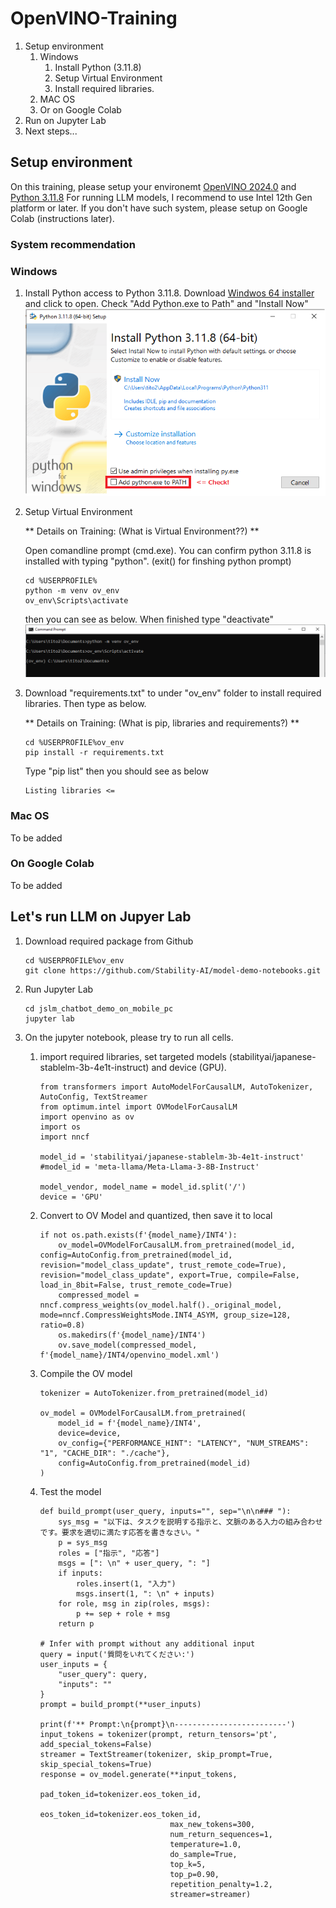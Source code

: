 # OpenVINO-Training
1. Setup environment
   1. Windows
      1. Install Python (3.11.8)
      2. Setup Virtual Environment
      3. Install required libraries.
   3. MAC OS
   4. Or on Google Colab
3. Run on Jupyter Lab
4. Next steps...

## Setup environment
On this training, please setup your environemt [OpenVINO 2024.0](https://www.intel.com/content/www/us/en/developer/articles/release-notes/openvino/2024-0.html) and [Python 3.11.8](https://www.python.org/downloads/release/python-3118/) 
For running LLM models, I recommend to use Intel 12th Gen platform or later. If you don't have such system, please setup on Google Colab (instructions later). 
### System recommendation


### Windows
1. Install Python
   access to Python 3.11.8. Download [Windwos 64 installer](https://www.python.org/ftp/python/3.11.8/python-3.11.8-amd64.exe) and click to open.
   Check "Add Python.exe to Path" and "Install Now"
   ![](python_installer.png)

2. Setup Virtual Environment
   
   ** Details on Training: (What is Virtual Environment??) **
   
   Open comandline prompt (cmd.exe). You can confirm python 3.11.8 is installed with typing "python". (exit() for finshing python prompt)
   ```
   cd %USERPROFILE%
   python -m venv ov_env
   ov_env\Scripts\activate
   ```
   then you can see as below. When finished type "deactivate"
   ![](venv.png)

3. Download "requirements.txt" to under "ov_env" folder to install required libraries. Then type as below.

   ** Details on Training: (What is pip, libraries and requirements?) **
   
   ```
   cd %USERPROFILE%ov_env
   pip install -r requirements.txt
   ```

   Type "pip list" then you should see as below
   ```
   Listing libraries <= 
   ```

### Mac OS
To be added
### On Google Colab
To be added


## Let's run LLM on Jupyer Lab

1. Download required package from Github
   ```
   cd %USERPROFILE%ov_env
   git clone https://github.com/Stability-AI/model-demo-notebooks.git
   ```
2. Run Jupyter Lab
   ```
   cd jslm_chatbot_demo_on_mobile_pc
   jupyter lab
   ```
3. On the jupyter notebook, please try to run all cells.
   1. import required libraries, set targeted models (stabilityai/japanese-stablelm-3b-4e1t-instruct) and device (GPU).
      ```
      from transformers import AutoModelForCausalLM, AutoTokenizer, AutoConfig, TextStreamer
      from optimum.intel import OVModelForCausalLM
      import openvino as ov
      import os
      import nncf
      
      model_id = 'stabilityai/japanese-stablelm-3b-4e1t-instruct'
      #model_id = 'meta-llama/Meta-Llama-3-8B-Instruct'
      
      model_vendor, model_name = model_id.split('/')
      device = 'GPU'
      ```
  
   2. Convert to OV Model and quantized, then save it to local
      ```
      if not os.path.exists(f'{model_name}/INT4'):
          ov_model=OVModelForCausalLM.from_pretrained(model_id, config=AutoConfig.from_pretrained(model_id, revision="model_class_update", trust_remote_code=True), revision="model_class_update", export=True, compile=False, load_in_8bit=False, trust_remote_code=True)
          compressed_model = nncf.compress_weights(ov_model.half()._original_model, mode=nncf.CompressWeightsMode.INT4_ASYM, group_size=128, ratio=0.8)
          os.makedirs(f'{model_name}/INT4')
          ov.save_model(compressed_model, f'{model_name}/INT4/openvino_model.xml')
      ```

   3. Compile the OV model
      ```
      tokenizer = AutoTokenizer.from_pretrained(model_id)

      ov_model = OVModelForCausalLM.from_pretrained(
          model_id = f'{model_name}/INT4',
          device=device,
          ov_config={"PERFORMANCE_HINT": "LATENCY", "NUM_STREAMS": "1", "CACHE_DIR": "./cache"},
          config=AutoConfig.from_pretrained(model_id)
      )
      ```

   4. Test the model
      ```
      def build_prompt(user_query, inputs="", sep="\n\n### "):
          sys_msg = "以下は、タスクを説明する指示と、文脈のある入力の組み合わせです。要求を適切に満たす応答を書きなさい。"
          p = sys_msg
          roles = ["指示", "応答"]
          msgs = [": \n" + user_query, ": "]
          if inputs:
              roles.insert(1, "入力")
              msgs.insert(1, ": \n" + inputs)
          for role, msg in zip(roles, msgs):
              p += sep + role + msg
          return p

      # Infer with prompt without any additional input
      query = input('質問をいれてください:')
      user_inputs = {
          "user_query": query,
          "inputs": ""
      }
      prompt = build_prompt(**user_inputs)
      
      print(f'** Prompt:\n{prompt}\n-------------------------')
      input_tokens = tokenizer(prompt, return_tensors='pt', add_special_tokens=False)
      streamer = TextStreamer(tokenizer, skip_prompt=True, skip_special_tokens=True)
      response = ov_model.generate(**input_tokens, 
                                   pad_token_id=tokenizer.eos_token_id,
                                   eos_token_id=tokenizer.eos_token_id,
                                   max_new_tokens=300,
                                   num_return_sequences=1,
                                   temperature=1.0,
                                   do_sample=True,
                                   top_k=5,
                                   top_p=0.90,
                                   repetition_penalty=1.2,
                                   streamer=streamer)

      ```


      

   
   
